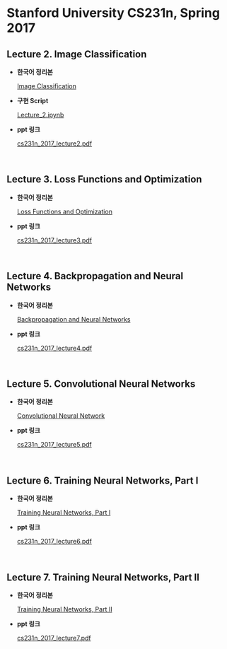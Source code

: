 # Stanford University CS231n, Spring 2017

## Lecture 2. Image Classification

- **한국어 정리본**

  [Image Classification](https://on-jungwoan.github.io/dl/cs231n_2/)
  
- **구현 Script**  

  [Lecture_2.ipynb](https://github.com/On-JungWoan/CS231n/blob/master/script/Lecture_2.ipynb)  

- **ppt 링크**

  [cs231n_2017_lecture2.pdf](https://github.com/On-JungWoan/CS231n/blob/master/ppt/cs231n_2017_lecture2.pdf)

<br>

## Lecture 3. Loss Functions and Optimization

- **한국어 정리본**

  [Loss Functions and Optimization](https://on-jungwoan.github.io/dl/cs231n_3/)

- **ppt 링크**

  [cs231n_2017_lecture3.pdf](https://github.com/On-JungWoan/CS231n/blob/master/ppt/cs231n_2017_lecture3.pdf)  


<br>

## Lecture 4. Backpropagation and Neural Networks

- **한국어 정리본**

  [Backpropagation and Neural Networks](https://on-jungwoan.github.io/dl/cs231n_4/)

- **ppt 링크**

  [cs231n_2017_lecture4.pdf](https://github.com/On-JungWoan/CS231n/blob/master/ppt/cs231n_2017_lecture4.pdf)  
  
<br>  
  
## Lecture 5. Convolutional Neural Networks

- **한국어 정리본**

  [Convolutional Neural Network](https://on-jungwoan.github.io/dl/cs231n_5/)

- **ppt 링크**

  [cs231n_2017_lecture5.pdf](https://github.com/On-JungWoan/CS231n/blob/master/ppt/cs231n_2017_lecture5.pdf)  
  
<br>
  
## Lecture 6. Training Neural Networks, Part I

- **한국어 정리본**

  [Training Neural Networks, Part I](https://on-jungwoan.github.io/dl/cs231n_6/)

- **ppt 링크**

  [cs231n_2017_lecture6.pdf](https://github.com/On-JungWoan/CS231n/blob/master/ppt/cs231n_2017_lecture6.pdf)    
 
 <br>
 
 ## Lecture 7. Training Neural Networks, Part Ⅱ

- **한국어 정리본**

  [Training Neural Networks, Part Ⅱ](https://on-jungwoan.github.io/dl/cs231n_7/)

- **ppt 링크**

  [cs231n_2017_lecture7.pdf](https://github.com/On-JungWoan/CS231n/blob/master/ppt/cs231n_2017_lecture7.pdf)  

